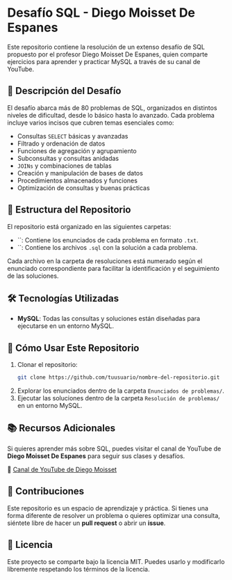 # Desafío SQL - Diego Moisset De Espanes

Este repositorio contiene la resolución de un extenso desafío de SQL propuesto por el profesor Diego Moisset De Espanes, quien comparte ejercicios para aprender y practicar MySQL a través de su canal de YouTube.

## 📌 Descripción del Desafío

El desafío abarca más de 80 problemas de SQL, organizados en distintos niveles de dificultad, desde lo básico hasta lo avanzado. Cada problema incluye varios incisos que cubren temas esenciales como:

- Consultas `SELECT` básicas y avanzadas
- Filtrado y ordenación de datos
- Funciones de agregación y agrupamiento
- Subconsultas y consultas anidadas
- `JOINs` y combinaciones de tablas
- Creación y manipulación de bases de datos
- Procedimientos almacenados y funciones
- Optimización de consultas y buenas prácticas

## 📂 Estructura del Repositorio

El repositorio está organizado en las siguientes carpetas:

- ``: Contiene los enunciados de cada problema en formato `.txt`.
- ``: Contiene los archivos `.sql` con la solución a cada problema.

Cada archivo en la carpeta de resoluciones está numerado según el enunciado correspondiente para facilitar la identificación y el seguimiento de las soluciones.

## 🛠️ Tecnologías Utilizadas

- **MySQL**: Todas las consultas y soluciones están diseñadas para ejecutarse en un entorno MySQL.

## 🚀 Cómo Usar Este Repositorio

1. Clonar el repositorio:
   ```bash
   git clone https://github.com/tuusuario/nombre-del-repositorio.git
   ```
2. Explorar los enunciados dentro de la carpeta `Enunciados de problemas/`.
3. Ejecutar las soluciones dentro de la carpeta `Resolución de problemas/` en un entorno MySQL.

## 📚 Recursos Adicionales

Si quieres aprender más sobre SQL, puedes visitar el canal de YouTube de **Diego Moisset De Espanes** para seguir sus clases y desafíos.

📌 [Canal de YouTube de Diego Moisset](https://www.youtube.com/channel/UC3XjjFZKwUth0PiIuv2H3Jw)

## 📩 Contribuciones

Este repositorio es un espacio de aprendizaje y práctica. Si tienes una forma diferente de resolver un problema o quieres optimizar una consulta, siéntete libre de hacer un **pull request** o abrir un **issue**.

## 📜 Licencia

Este proyecto se comparte bajo la licencia MIT. Puedes usarlo y modificarlo libremente respetando los términos de la licencia.


